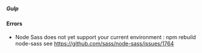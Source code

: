 ##### Gulp

#### Errors 
- Node Sass does not yet support your current environment : npm rebuild node-sass
see https://github.com/sass/node-sass/issues/1764
